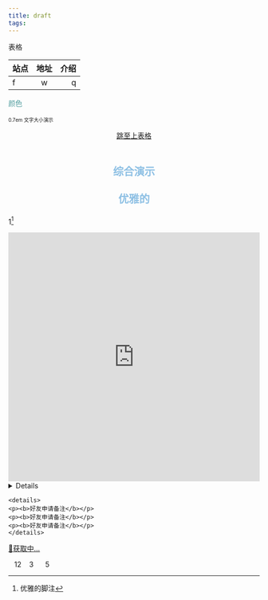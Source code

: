 ```yaml
---
title: draft
tags:
---
```

<!-- 一些html和markdown用法 -->
<a id="demo">表格</a>

| 站点 | 地址  | 介绍 |
| ---- | :---: | ---: |
| f    |   w   |    q |

<span style="color:#519D9E; ">颜色</span><br>
<span style="font-size:0.7em;">0.7em 文字大小演示</span>

<a href="#demo"><p style="text-align:center">跳至上表格</p></a>

<p style="text-align:center;color:#8EC0E4;font-size:1.5em;font-weight:bold;">
综合演示<br>
优雅的</p>

1[^1]

[^1]:优雅的脚注

<!-- 网页内嵌网页 -->
<iframe src="https://cheektan.github.io/" width="100%" height="500" name="topFrame"  resize="no" scrolling="yes" frameborder="0" id="topFrame"></iframe>

<!-- 折叠方法 -->
<details>
```
<p><b>好友申请备注</b></p>
<p><b>好友申请备注</b></p>
<p><b>好友申请备注</b></p>
```
</details>

```
<details>
<p><b>好友申请备注</b></p>
<p><b>好友申请备注</b></p>
<p><b>好友申请备注</b></p>
</details>
```

<!-- 每日一句 -->
<p><a id="rainbow" href=''>🌈获取中...</a></p>
<script>
fetch('https://api.eatrice.top/')
  .then(response => response.json())
  .then(data => {
      var rainbow = document.getElementById('rainbow');
      rainbow.innerHTML = data.Content;
      rainbow.href = "https://rainbow.eatrice.top/?ID=" + data.ID;
  })
    .catch(console.error)
</script>

<!-- css保留空格 -->
<style scoped>/*scoped只在当前组件生效*/
p{
  white-space: pre-wrap;
}
</style>
<p>   12    3      5</p>

<!-- 多img排列 -->

